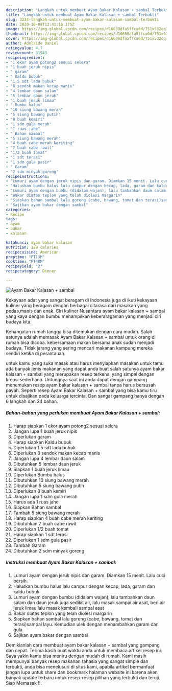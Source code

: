 ```yaml
---
description: "Langkah untuk membuat Ayam Bakar Kalasan + sambal Terbukti"
title: "Langkah untuk membuat Ayam Bakar Kalasan + sambal Terbukti"
slug: 3234-langkah-untuk-membuat-ayam-bakar-kalasan-sambal-terbukti
date: 2020-10-08T12:41:16.175Z
image: https://img-global.cpcdn.com/recipes/d16698dfa5ffca6d/751x532cq70/ayam-bakar-kalasan-sambal-foto-resep-utama.jpg
thumbnail: https://img-global.cpcdn.com/recipes/d16698dfa5ffca6d/751x532cq70/ayam-bakar-kalasan-sambal-foto-resep-utama.jpg
cover: https://img-global.cpcdn.com/recipes/d16698dfa5ffca6d/751x532cq70/ayam-bakar-kalasan-sambal-foto-resep-utama.jpg
author: Adelaide Daniel
ratingvalue: 4.7
reviewcount: 31943
recipeingredient:
- "1 ekor ayam potong2 sesuai selera"
- "1 buah jeruk nipis"
- " garam"
- " Kaldu bubuk"
- "1.5 sdt lada bubuk"
- "8 sendok makan kecap manis"
- "4 lembar daun salam"
- "5 lembar daun jeruk"
- "1 buah jeruk limau"
- " Bumbu halus"
- "10 siung bawang merah"
- "5 siung bawang putih"
- "8 buah kemiri"
- "1 sdm gula merah"
- "1 ruas jahe"
- " Bahan sambal"
- "5 siung bawang merah"
- "4 buah cabe merah keriting"
- "7 buah cabe rawit"
- "1/2 buah tomat"
- "1 sdt terasi"
- "1 sdm gula pasir"
- " Garam"
- "2 sdm minyak goreng"
recipeinstructions:
- "Lumuri ayam dengan jeruk nipis dan garam. Diamkan 15 menit. Lalu cuci bersih."
- "Haluskan bumbu halus lalu campur dengan kecap, lada, garam dan kaldu bubuk"
- "Lumuri ayam dengan bumbu (didalam wajan), lalu tambahkan daun salam dan daun jeruk juga sedikit air, lalu masak sampai air asat, beri air jeruk limau lalu masak kembali sampai asat"
- "Bakar diatas teplon yang telah diolesi margarin"
- "Siapkan bahan sambal lalu goreng (cabe, bawang, tomat dan terasi)sampai layu. Kemudian ulek dengan menambahkan garam dan gula"
- "Sajikan ayam bakar dengan sambal"
categories:
- Recipe
tags:
- ayam
- bakar
- kalasan

katakunci: ayam bakar kalasan 
nutrition: 129 calories
recipecuisine: American
preptime: "PT13M"
cooktime: "PT48M"
recipeyield: "2"
recipecategory: Dinner

---
```



![Ayam Bakar Kalasan + sambal](https://img-global.cpcdn.com/recipes/d16698dfa5ffca6d/751x532cq70/ayam-bakar-kalasan-sambal-foto-resep-utama.jpg)

Kekayaan adat yang sangat beragam di Indonesia juga di ikuti kekayaan kuliner yang beragam dengan berbagai citarasa dari masakan yang pedas,manis dan enak. Ciri kuliner Nusantara ayam bakar kalasan + sambal yang kaya dengan bumbu menampilkan keberaragaman yang menjadi ciri budaya kita.


Kehangatan rumah tangga bisa ditemukan dengan cara mudah. Salah satunya adalah memasak Ayam Bakar Kalasan + sambal untuk orang di rumah bisa dicoba. kebersamaan makan bersama anak sudah menjadi budaya, Tidak jarang yang sering mencari makanan kampung mereka sendiri ketika di perantauan.



untuk kamu yang suka masak atau harus menyiapkan masakan untuk tamu ada banyak jenis makanan yang dapat anda buat salah satunya ayam bakar kalasan + sambal yang merupakan resep terkenal yang simpel dengan kreasi sederhana. Untungnya saat ini anda dapat dengan gampang menemukan resep ayam bakar kalasan + sambal tanpa harus bersusah payah.
Seperti resep Ayam Bakar Kalasan + sambal yang bisa kamu tiru untuk disajikan pada keluarga tercinta. Dan sangat gampang hanya dengan 6 langkah dan 24 bahan.


<!--inarticleads1-->

##### Bahan-bahan yang perlukan membuat Ayam Bakar Kalasan + sambal:

1. Harap siapkan 1 ekor ayam potong2 sesuai selera
1. Jangan lupa 1 buah jeruk nipis
1. Diperlukan  garam
1. Harap siapkan  Kaldu bubuk
1. Diperlukan 1.5 sdt lada bubuk
1. Diperlukan 8 sendok makan kecap manis
1. Jangan lupa 4 lembar daun salam
1. Dibutuhkan 5 lembar daun jeruk
1. Siapkan 1 buah jeruk limau
1. Diperlukan  Bumbu halus
1. Dibutuhkan 10 siung bawang merah
1. Dibutuhkan 5 siung bawang putih
1. Diperlukan 8 buah kemiri
1. Jangan lupa 1 sdm gula merah
1. Harus ada 1 ruas jahe
1. Siapkan  Bahan sambal
1. Tambah 5 siung bawang merah
1. Harap siapkan 4 buah cabe merah keriting
1. Dibutuhkan 7 buah cabe rawit
1. Diperlukan 1/2 buah tomat
1. Harap siapkan 1 sdt terasi
1. Diperlukan 1 sdm gula pasir
1. Tambah  Garam
1. Dibutuhkan 2 sdm minyak goreng




<!--inarticleads2-->

##### Instruksi membuat  Ayam Bakar Kalasan + sambal:

1. Lumuri ayam dengan jeruk nipis dan garam. Diamkan 15 menit. Lalu cuci bersih.
1. Haluskan bumbu halus lalu campur dengan kecap, lada, garam dan kaldu bubuk
1. Lumuri ayam dengan bumbu (didalam wajan), lalu tambahkan daun salam dan daun jeruk juga sedikit air, lalu masak sampai air asat, beri air jeruk limau lalu masak kembali sampai asat
1. Bakar diatas teplon yang telah diolesi margarin
1. Siapkan bahan sambal lalu goreng (cabe, bawang, tomat dan terasi)sampai layu. Kemudian ulek dengan menambahkan garam dan gula
1. Sajikan ayam bakar dengan sambal




Demikianlah cara membuat ayam bakar kalasan + sambal yang gampang dan cepat. Terima kasih buat waktu anda untuk membaca artikel resep ini. Saya yakin kamu bisa meniru dengan mudah di rumah. Kami masih mempunyai banyak resep makanan rahasia yang sangat simple dan terbukti, anda bisa menelusuri di situs kami, apabila artikel bermanfaat jangan lupa untuk share dan bookmark halaman website ini karena akan banyak update terbaru untuk resep-resep pilihan yang terbukti dan teruji. Siap Memasak !!. 
